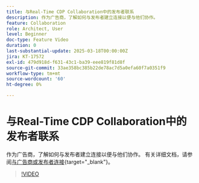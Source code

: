 ```yaml
---
title: 与Real-Time CDP Collaboration中的发布者联系
description: 作为广告商，了解如何与发布者建立连接以便与他们协作。
feature: Collaboration
role: Architect, User
level: Beginner
doc-type: Feature Video
duration: 0
last-substantial-update: 2025-03-18T00:00:00Z
jira: KT-17572
exl-id: 479d918d-f631-43c1-ba39-eee819f81d8f
source-git-commit: 33ae358bc385b22de78ac7d5a0efa60f7a0351f9
workflow-type: tm+mt
source-wordcount: '60'
ht-degree: 0%

---
```


# 与Real-Time CDP Collaboration中的发布者联系

作为广告商，了解如何与发布者建立连接以便与他们协作。 有关详细文档，请参阅[与广告商或发布者连接](https://experienceleague.adobe.com/zh-hans/docs/real-time-cdp-collaboration/using/connect/establishing-connections){target="_blank"}。

>[!VIDEO](https://video.tv.adobe.com/v/3452218/?learn=on&enablevpops)
